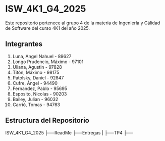 # ISW_4K1_G4_2025
Este repositorio pertenece al grupo 4 de la materia de Ingeniería y Cálidad de Software del curso 4K1 del año 2025.

## Integrantes
1. Luna, Angel Nahuel - 89627
2. Longo Prudencio, Máximo - 97101
3. Uliana, Agustin - 97828
4. Titón, Máximo - 98175
5. Patolsky, Daniel - 92847
6. Cufre, Angel - 94490
7. Fernandez, Pablo - 95695
8. Esposito, Nicolas - 90203
9. Bailey, Julian - 96032
10. Carrió, Tomas - 94763

## Estructura del Repositorio


ISW_4K1_G4_2025
├──ReadMe
├──Entregas
|  ├──TP4
     ├── 
